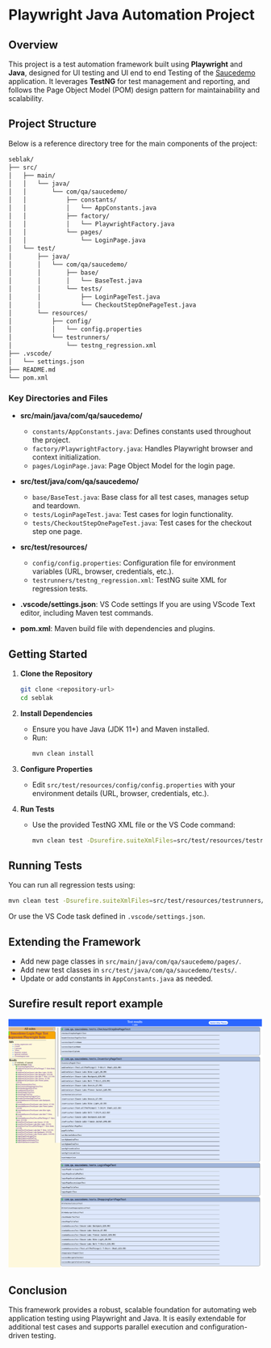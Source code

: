 # Playwright Java Automation Project

## Overview
This project is a test automation framework built using **Playwright** and **Java**, designed for UI testing and UI end to end Testing of the [Saucedemo](https://www.saucedemo.com/) application. It leverages **TestNG** for test management and reporting, and follows the Page Object Model (POM) design pattern for maintainability and scalability.

## Project Structure

Below is a reference directory tree for the main components of the project:

```
seblak/
├── src/
│   ├── main/
│   │   └── java/
│   │       └── com/qa/saucedemo/
│   │           ├── constants/
│   │           │   └── AppConstants.java
│   │           ├── factory/
│   │           │   └── PlaywrightFactory.java
│   │           └── pages/
│   │               └── LoginPage.java
│   └── test/
│       ├── java/
│       │   └── com/qa/saucedemo/
│       │       ├── base/
│       │       │   └── BaseTest.java
│       │       └── tests/
│       │           ├── LoginPageTest.java
│       │           └── CheckoutStepOnePageTest.java
│       └── resources/
│           ├── config/
│           │   └── config.properties
│           └── testrunners/
│               └── testng_regression.xml
├── .vscode/
│   └── settings.json
├── README.md
└── pom.xml
```

### Key Directories and Files

- **src/main/java/com/qa/saucedemo/**
  - `constants/AppConstants.java`: Defines constants used throughout the project.
  - `factory/PlaywrightFactory.java`: Handles Playwright browser and context initialization.
  - `pages/LoginPage.java`: Page Object Model for the login page.

- **src/test/java/com/qa/saucedemo/**
  - `base/BaseTest.java`: Base class for all test cases, manages setup and teardown.
  - `tests/LoginPageTest.java`: Test cases for login functionality.
  - `tests/CheckoutStepOnePageTest.java`: Test cases for the checkout step one page.

- **src/test/resources/**
  - `config/config.properties`: Configuration file for environment variables (URL, browser, credentials, etc.).
  - `testrunners/testng_regression.xml`: TestNG suite XML for regression tests.

- **.vscode/settings.json**: VS Code settings If you are using VScode Text editor, including Maven test commands.

- **pom.xml**: Maven build file with dependencies and plugins.

## Getting Started

1. **Clone the Repository**
   ```sh
   git clone <repository-url>
   cd seblak
   ```

2. **Install Dependencies**
   - Ensure you have Java (JDK 11+) and Maven installed.
   - Run:
     ```sh
     mvn clean install
     ```

3. **Configure Properties**
   - Edit `src/test/resources/config/config.properties` with your environment details (URL, browser, credentials, etc.).

4. **Run Tests**
   - Use the provided TestNG XML file or the VS Code command:
     ```sh
     mvn clean test -Dsurefire.suiteXmlFiles=src/test/resources/testrunners/testng_regression.xml
     ```

## Running Tests

You can run all regression tests using:
```sh
mvn clean test -Dsurefire.suiteXmlFiles=src/test/resources/testrunners/testng_regression.xml
```
Or use the VS Code task defined in `.vscode/settings.json`.

## Extending the Framework

- Add new page classes in `src/main/java/com/qa/saucedemo/pages/`.
- Add new test classes in `src/test/java/com/qa/saucedemo/tests/`.
- Update or add constants in `AppConstants.java` as needed.

## Surefire result report example

![alt text](ss_report_surefire.png)

## Conclusion

This framework provides a robust, scalable foundation for automating web application testing using Playwright and Java. It is easily extendable for additional test cases and supports parallel execution and configuration-driven testing.